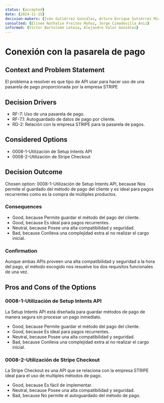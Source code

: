 ```yaml
---
status: {accepted}
date: {2024-11-15}
decision-makers: {Iván Gutiérrez González, Arturo Enrique Gutiérrez Mirandona}
consulted: {Elinee Nathalie Freites Muñoz, Jorge Cimadevilla Aniz}
informed: {Víctor Bartolomé Letosa, Alejandro Valor González}
---
```


# Conexión con la pasarela de pago

## Context and Problem Statement

El problema a resolver es que tipo de API usar para hacer uso de una pasarela de pago proporcionada por la empresa STRIPE

## Decision Drivers

* RF-7: Uso de una pasarela de pago.
* RF-7.1: Autoguardado de datos de pago por cliente.
* RD-2: Relación con la empresa STRIPE para la pasarela de pagos.

## Considered Options

* 0008-1-Utilización de Setup Intents API
* 0008-2-Utilización de Stripe Checkout

## Decision Outcome

Chosen option: 0008-1-Utilización de Setup Intents API, because Nos permite el guardado del método de pago del cliente y es ideal para pagos recurrentes como es la compra de múltiples productos.

### Consequences

* Good, because Permite guardar el método del pago del cliente.
* Good, because Es ideal para pagos recurrentes.
* Neutral, because Posee una alta compatibilidad y seguridad.
* Bad, because Conlleva una complejidad extra al no realizar el cargo inicial.

### Confirmation

Aunque ambas APIs proveen una alta compatibilidad y seguridad a la hora del pago, el método escogido nos resuelve los dos requisitos funcionales de una vez.

## Pros and Cons of the Options

### 0008-1-Utilización de Setup Intents API

La Setup Intents API está diseñada para guardar métodos de pago de manera segura sin procesar un pago inmediato.

* Good, because Permite guardar el método del pago del cliente.
* Good, because Es ideal para pagos recurrentes.
* Neutral, because Posee una alta compatibilidad y seguridad.
* Bad, because Conlleva una complejidad extra al no realizar el cargo inicial.

### 0008-2-Utilización de Stripe Checkout

La Stripe Checkout es una API que se relaciona con la empresa STRIPE ideal para el uso de multiples métodos de pago.

* Good, because Es fácil de implementar.
* Neutral, because Posee una alta compatibilidad y seguridad.
* Bad, because No permite el autoguardado del método de pago.
